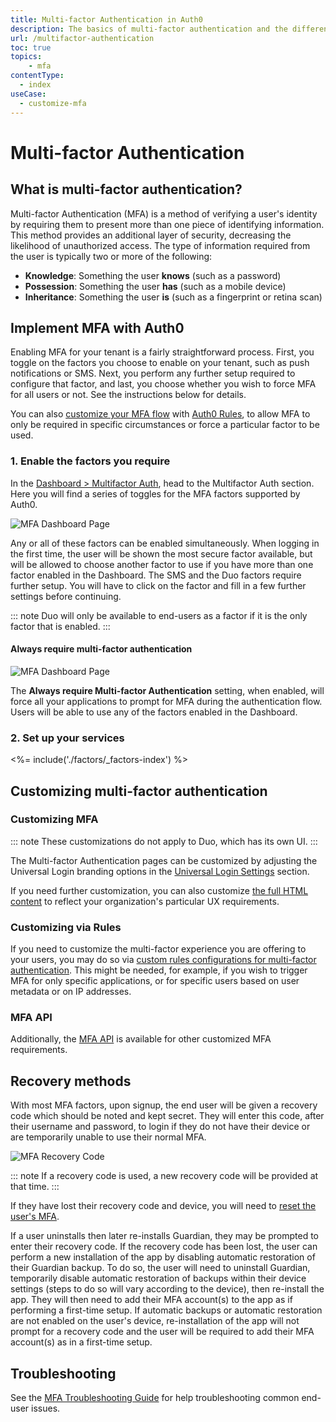 ```yaml
---
title: Multi-factor Authentication in Auth0
description: The basics of multi-factor authentication and the different methods of implementing it with Auth0.
url: /multifactor-authentication
toc: true
topics:
    - mfa
contentType:
  - index
useCase:
  - customize-mfa
---
```

# Multi-factor Authentication

## What is multi-factor authentication?

Multi-factor Authentication (MFA) is a method of verifying a user's identity by requiring them to present more than one piece of identifying information. This method provides an additional layer of security, decreasing the likelihood of unauthorized access. The type of information required from the user is typically two or more of the following:

* **Knowledge**: Something the user **knows** (such as a password)
* **Possession**: Something the user **has** (such as a mobile device)
* **Inheritance**: Something the user **is** (such as a fingerprint or retina scan)

## Implement MFA with Auth0

Enabling MFA for your tenant is a fairly straightforward process. First, you toggle on the factors you choose to enable on your tenant, such as push notifications or SMS. Next, you perform any further setup required to configure that factor, and last, you choose whether you wish to force MFA for all users or not. See the instructions below for details.

You can also [customize your MFA flow](/multifactor-authentication/custom) with [Auth0 Rules](/rules), to allow MFA to only be required in specific circumstances or force a particular factor to be used.

### 1. Enable the factors you require

In the [Dashboard > Multifactor Auth](${manage_url}/#/mfa), head to the Multifactor Auth section. Here you will find a series of toggles for the MFA factors supported by Auth0. 

![MFA Dashboard Page](/media/articles/multifactor-authentication/mfa-dashboard-1.png)

Any or all of these factors can be enabled simultaneously. When logging in the first time, the user will be shown the most secure factor available, but will be allowed to choose another factor to use if you have more than one factor enabled in the Dashboard. The SMS and the Duo factors require further setup. You will have to click on the factor and fill in a few further settings before continuing.

::: note
Duo will only be available to end-users as a factor if it is the only factor that is enabled.
:::

#### Always require multi-factor authentication

![MFA Dashboard Page](/media/articles/multifactor-authentication/mfa-dashboard-2.png)

The **Always require Multi-factor Authentication** setting, when enabled, will force all your applications to prompt for MFA during the authentication flow. Users will be able to use any of the factors enabled in the Dashboard.

### 2. Set up your services

<%= include('./factors/_factors-index') %>

## Customizing multi-factor authentication

### Customizing MFA

::: note
These customizations do not apply to Duo, which has its own UI.
:::

The Multi-factor Authentication pages can be customized by adjusting the Universal Login branding options in the [Universal Login Settings](${manage_url}/#/login_settings) section.

If you need further customization, you can also customize [the full HTML content](/universal-login/multifactor-authentication#customizing-the-html-for-the-mfa-page) to reflect your organization's particular UX requirements. 

### Customizing via Rules

If you need to customize the multi-factor experience you are offering to your users, you may do so via [custom rules configurations for multi-factor authentication](/multifactor-authentication/custom). This might be needed, for example, if you wish to trigger MFA for only specific applications, or for specific users based on user metadata or on IP addresses.

### MFA API

Additionally, the [MFA API](/multifactor-authentication/api) is available for other customized MFA requirements.

## Recovery methods

With most MFA factors, upon signup, the end user will be given a recovery code which should be noted and kept secret. They will enter this code, after their username and password, to login if they do not have their device or are temporarily unable to use their normal MFA. 

![MFA Recovery Code](/media/articles/multifactor-authentication/recovery-code.png)

::: note
If a recovery code is used, a new recovery code will be provided at that time.
:::

If they have lost their recovery code and device, you will need to [reset the user's MFA](/multifactor-authentication/reset-user).

If a user uninstalls then later re-installs Guardian, they may be prompted to enter their recovery code. If the recovery code has been lost, the user can perform a new installation of the app by disabling automatic restoration of their Guardian backup. To do so, the user will need to uninstall Guardian, temporarily disable automatic restoration of backups within their device settings (steps to do so will vary according to the device), then re-install the app. They will then need to add their MFA account(s) to the app as if performing a first-time setup. If automatic backups or automatic restoration are not enabled on the user's device, re-installation of the app will not prompt for a recovery code and the user will be required to add their MFA account(s) as in a first-time setup.

## Troubleshooting

See the [MFA Troubleshooting Guide](/multifactor-authentication/troubleshooting) for help troubleshooting common end-user issues.
